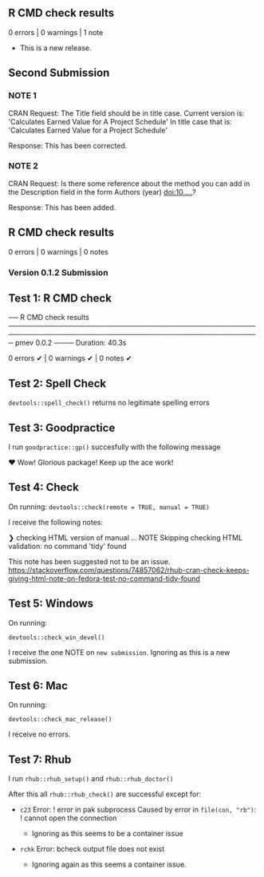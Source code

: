 ## R CMD check results

0 errors | 0 warnings | 1 note

* This is a new release.

## Second Submission

### NOTE 1
CRAN Request: The Title field should be in title case. Current version is:
     'Calculates Earned Value for A Project Schedule'
   In title case that is:
     'Calculates Earned Value for a Project Schedule'
     
Response: This has been corrected.

### NOTE 2

CRAN Request: Is there some reference about the method you can add in the Description
field in the form Authors (year) <doi:10.....>?

Response: This has been added.

## R CMD check results

0 errors | 0 warnings | 0 notes

### Version 0.1.2 Submission

## Test 1: R CMD check

── R CMD check results ───────────────────────────────────────────────────────────────────────────────────────────────────── pmev 0.0.2 ────
Duration: 40.3s

0 errors ✔ | 0 warnings ✔ | 0 notes ✔

## Test 2: Spell Check

`devtools::spell_check()` returns no legitimate spelling errors

## Test 3: Goodpractice

I run `goodpractice::gp()` succesfully with the following message

♥ Wow! Glorious package! Keep up the ace work!

## Test 4: Check

On running: `devtools::check(remote = TRUE, manual = TRUE)`

I receive the following notes:

❯ checking HTML version of manual ... NOTE Skipping checking HTML validation: no command 'tidy' found

This note has been suggested not to be an issue. <https://stackoverflow.com/questions/74857062/rhub-cran-check-keeps-giving-html-note-on-fedora-test-no-command-tidy-found>


## Test 5: Windows

On running:

`devtools::check_win_devel()`

I receive the one NOTE on `new submission`. Ignoring as this is a new submission.


## Test 6: Mac

On running:

`devtools::check_mac_release()`

I receive no errors.

## Test 7: Rhub

I run `rhub::rhub_setup()` and `rhub::rhub_doctor()`

After this all `rhub::rhub_check()` are successful except for:

-   `c23` Error: ! error in pak subprocess Caused by error in `file(con, "rb")`: ! cannot open the connection

    -   Ignoring as this seems to be a container issue


-   `rchk` Error: bcheck output file does not exist

    -   Ignoring again as this seems a container issue.
